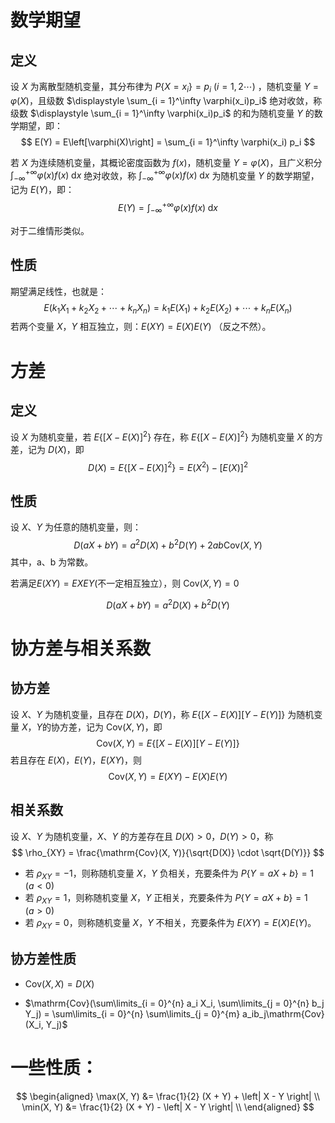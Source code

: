 # 数学期望
## 定义
设 $X$ 为离散型随机变量，其分布律为 $\displaystyle P\{X = x_i\} = p_i \ (i = 1, 2 \cdots)$ ，随机变量 $Y = \varphi(X)$，且级数 $\displaystyle \sum_{i = 1}^\infty \varphi(x_i)p_i$ 绝对收敛，称级数 $\displaystyle \sum_{i = 1}^\infty \varphi(x_i)p_i$ 的和为随机变量 $Y$ 的数学期望，即：
$$
E(Y) = E\left[\varphi(X)\right] = \sum_{i = 1}^\infty \varphi(x_i) p_i
$$

若 $X$ 为连续随机变量，其概论密度函数为 $f(x)$，随机变量 $Y = \varphi(X)$，且广义积分 $\displaystyle \int_{-\infty}^{+\infty} \varphi(x) f(x) \mathop{}\!\mathrm{d} x$ 绝对收敛，称 $\displaystyle \int_{-\infty}^{+\infty} \varphi(x) f(x) \mathop{}\!\mathrm{d} x$ 为随机变量 $Y$ 的数学期望，记为 $E(Y)$，即：
$$
E(Y) = \int_{-\infty}^{+\infty} \varphi(x) f(x) \mathop{}\!\mathrm{d} x
$$

对于二维情形类似。

## 性质
期望满足线性，也就是：
$$
E(k_1X_1 + k_2X_2 + \cdots + k_nX_n) = k_1E(X_1) + k_2E(X_2) + \cdots + k_nE(X_n)
$$
若两个变量 $X$，$Y$ 相互独立，则：$E(XY) = E(X)E(Y)$ （反之不然）。 

# 方差
## 定义
设 $X$ 为随机变量，若 $E \left\{ \left[ X - E(X) \right]^2 \right\}$ 存在，称 $E \left\{ \left[ X - E(X) \right]^2 \right\}$ 为随机变量 $X$ 的方差，记为 $D(X)$，即
$$
D(X) = E \left\{ \left[ X - E(X) \right]^2 \right\} = E(X^2) - \left[ E(X) \right]^2
$$

## 性质
设 $X$、$Y$ 为任意的随机变量，则：
$$
D(aX + bY) = a^2D(X) + b^2D(Y) + 2ab\mathrm{Cov}(X, Y)
$$
其中，a、b 为常数。

若满足$E(XY) = EXEY$(不一定相互独立），则 $\mathrm{Cov}(X, Y) = 0$

$$
D(aX + bY) = a^2D(X) + b^2D(Y)
$$

# 协方差与相关系数
## 协方差
设 $X$、$Y$ 为随机变量，且存在 $D(X)$，$D(Y)$，称 $E \left\{ \left[ X - E(X) \right] \left[ Y - E(Y) \right] \right\}$ 为随机变量 $X$，$Y$的协方差，记为 $\mathrm{Cov}(X, Y)$，即
$$
\mathrm{Cov}(X, Y) = E \left\{ \left[ X - E(X) \right] \left[ Y - E(Y) \right] \right\}
$$
若且存在 $E(X)$，$E(Y)$，$E(XY)$，则
$$
\mathrm{Cov} (X, Y) = E(XY) - E(X)E(Y)
$$
## 相关系数
设 $X$、$Y$ 为随机变量，$X$、$Y$ 的方差存在且 $D(X) > 0$，$D(Y) > 0$，称
$$
\rho_{XY} = \frac{\mathrm{Cov}(X, Y)}{\sqrt{D(X)} \cdot \sqrt{D(Y)}} 
$$
- 若 $\rho_{XY} = -1$，则称随机变量 $X$，$Y$ 负相关，充要条件为 $P \left\{ Y = aX + b \right \} = 1 \quad (a < 0)$ 
- 若 $\rho_{XY} = 1$，则称随机变量 $X$，$Y$ 正相关，充要条件为 $P \left\{ Y = aX + b \right \} = 1 \quad (a > 0)$  
- 若 $\rho_{XY} = 0$，则称随机变量 $X$，$Y$ 不相关，充要条件为 $E(XY) = E(X)E(Y)$。

## 协方差性质
- $\mathrm{Cov}(X, X) = D(X)$ 

- $\mathrm{Cov}(\sum\limits_{i = 0}^{n} a_i X_i, \sum\limits_{j = 0}^{n} b_j Y_j) = \sum\limits_{i = 0}^{n} \sum\limits_{j = 0}^{m} a_ib_j\mathrm{Cov}(X_i, Y_j)$ 


# 一些性质：
$$
\begin{aligned}
    \max(X, Y) &= \frac{1}{2} (X + Y) + \left| X - Y \right| \\
    \min(X, Y) &= \frac{1}{2} (X + Y) - \left| X - Y \right| \\
\end{aligned}
$$